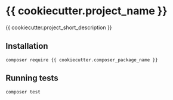 # {{ cookiecutter.project_name }}

{{ cookiecutter.project_short_description }}

## Installation

```shell
composer require {{ cookiecutter.composer_package_name }}
```

## Running tests

```shell
composer test
```
